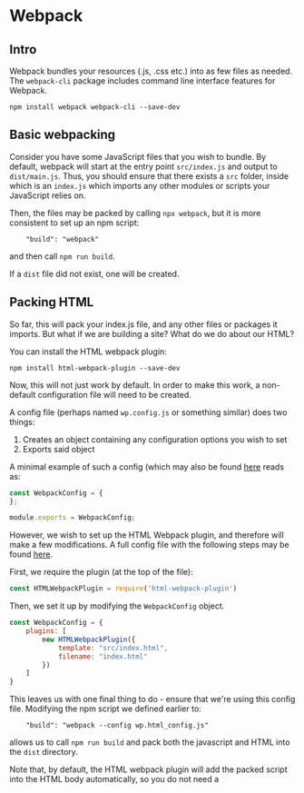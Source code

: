 # Webpack

## Intro

Webpack bundles your resources (.js, .css etc.) into as few files as needed.
The `webpack-cli` package includes command line interface features for Webpack.

```
npm install webpack webpack-cli --save-dev
```

## Basic webpacking

Consider you have some JavaScript files that you wish to bundle.
By default, webpack will start at the entry point `src/index.js` and output to `dist/main.js`.
Thus, you should ensure that there exists a `src` folder, inside which is an `index.js` which imports any other modules or scripts your JavaScript relies on.

Then, the files may be packed by calling `npx webpack`, but it is more consistent to set up an npm script:
```
    "build": "webpack"
```
and then call `npm run build`.

If a `dist` file did not exist, one will be created.

## Packing HTML

So far, this will pack your index.js file, and any other files or packages it imports.
But what if we are building a site? What do we do about our HTML?

You can install the HTML webpack plugin:
```
npm install html-webpack-plugin --save-dev
```

Now, this will not just work by default.
In order to make this work, a non-default configuration file will need to be created.

A config file (perhaps named `wp.config.js` or something similar) does two things:
1. Creates an object containing any configuration options you wish to set
2. Exports said object

A minimal example of such a config (which may also be found [here](https://github.com/JR-Mitchell/npm-notes/blob/master/webpack-demo/wp.base_config.js) reads as:

```js
const WebpackConfig = {
};

module.exports = WebpackConfig;
```

However, we wish to set up the HTML Webpack plugin, and therefore will make a few modifications.
A full config file with the following steps may be found [here](https://github.com/JR-Mitchell/npm-notes/blob/master/webpack-demo/wp.html_config.js).

First, we require the plugin (at the top of the file):
```js
const HTMLWebpackPlugin = require('html-webpack-plugin')
```

Then, we set it up by modifying the `WebpackConfig` object.

```js
const WebpackConfig = {
    plugins: [
        new HTMLWebpackPlugin({
            template: "src/index.html",
            filename: "index.html"
        })
    ]
}
```
This leaves us with one final thing to do - ensure that we're using this config file.
Modifying the npm script we defined earlier to:
```
    "build": "webpack --config wp.html_config.js"
```
allows us to call `npm run build` and pack both the javascript and HTML into the `dist` directory.

Note that, by default, the HTML webpack plugin will add the packed script into the HTML body automatically, so you do not need a <script> tag for it in your input HTML, and changes to its output name or other parts of the stack flow should not lead to 404s.

## Webpack dev server

Webpack also comes with a handy tool that creates a hot development server.

```
npm install webpack-dev-server --save-dev
```

With this in place, we need only add the npm script:
```
    "dev": "webpack-dev-server --config wp.html_config.js --mode development"
```
and then run it, and a server will spawn at localhost:8080 which will automatically update whenever the source code is modified.
See [npm scripts and arguments](https://github.com/JR-Mitchell/npm-notes/blob/master/notes/npm%20arguments.md) for an in-detail on command arguments using this script as an example.

## Next, check out my notes on [getting Babel working with webpack](https://github.com/JR-Mitchell/npm-notes/blob/master/notes/babel%20with%20webpack.md)
